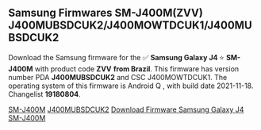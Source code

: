 <h2>Samsung Firmwares SM-J400M(ZVV) J400MUBSDCUK2/J400MOWTDCUK1/J400MUBSDCUK2</h2>
Download the Samsung firmware for the ✅ <strong>Samsung Galaxy J4 </strong> ⭐ <strong>SM-J400M</strong> with product code <strong>ZVV</strong> <strong> from Brazil</strong>. This firmware has version number PDA <strong>J400MUBSDCUK2</strong> and CSC J400MOWTDCUK1. The operating system of this firmware is Android Q , with build date 2021-11-18. Changelist <strong>19180804</strong>.


[SM-J400M](https://samfirm.shop/samsung/model/SM-J400M)
[J400MUBSDCUK2](https://samfirm.shop/samsung/pda/J400MUBSDCUK2)
[Download Firmware Samsung Galaxy J4 SM-J400M](https://samfirm.shop/samsung/firmware/475606)
